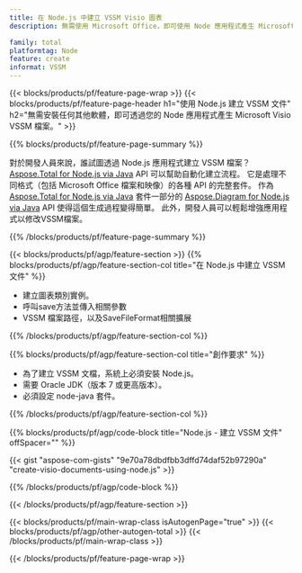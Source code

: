 ```yaml
---
title: 在 Node.js 中建立 VSSM Visio 圖表
description: 無需使用 Microsoft Office，即可使用 Node 應用程式產生 Microsoft Visio VSSM 圖表。  

family: total
platformtag: Node
feature: create
informat: VSSM
---
```

{{< blocks/products/pf/feature-page-wrap >}}
{{< blocks/products/pf/feature-page-header h1="使用 Node.js 建立 VSSM 文件" h2="無需安裝任何其他軟體，即可透過您的 Node 應用程式產生 Microsoft Visio VSSM 檔案。" >}}

{{% blocks/products/pf/feature-page-summary %}}

對於開發人員來說，誰試圖透過 Node.js 應用程式建立 VSSM 檔案？  [Aspose.Total for Node.js via Java](https://products.aspose.com/total/zh-hant/nodejs-java/) API 可以幫助自動化建立流程。  它是處理不同格式（包括 Microsoft Office 檔案和映像）的各種 API 的完整套件。  作為 [Aspose.Total for Node.js via Java](https://products.aspose.com/total/zh-hant/nodejs-java/) 套件一部分的 [Aspose.Diagram for Node.js via Java](https://products.aspose.com/diagram/zh-hant/nodejs-java/) API 使得這個生成過程變得簡單。  此外，開發人員可以輕鬆增強應用程式以修改VSSM檔案。  

{{% /blocks/products/pf/feature-page-summary %}}

{{< blocks/products/pf/agp/feature-section >}}
{{% blocks/products/pf/agp/feature-section-col title="在 Node.js 中建立 VSSM 文件" %}}

- 建立圖表類別實例。
- 呼叫save方法並傳入相關參數
- VSSM 檔案路徑，以及SaveFileFormat相關擴展

{{% /blocks/products/pf/agp/feature-section-col %}}

{{% blocks/products/pf/agp/feature-section-col title="創作要求" %}}

- 為了建立 VSSM 文檔，系統上必須安裝 Node.js。
- 需要 Oracle JDK（版本 7 或更高版本）。
- 必須設定 node-java 套件。

{{% /blocks/products/pf/agp/feature-section-col %}}

{{% blocks/products/pf/agp/code-block title="Node.js - 建立 VSSM 文件" offSpacer="" %}}

{{< gist "aspose-com-gists" "9e70a78dbdfbb3dffd74daf52b97290a" "create-visio-documents-using-node.js" >}}

{{% /blocks/products/pf/agp/code-block %}}

{{< /blocks/products/pf/agp/feature-section >}}

{{< blocks/products/pf/main-wrap-class isAutogenPage="true" >}}
{{< blocks/products/pf/agp/other-autogen-total >}}
{{< /blocks/products/pf/main-wrap-class >}}

{{< /blocks/products/pf/feature-page-wrap >}}